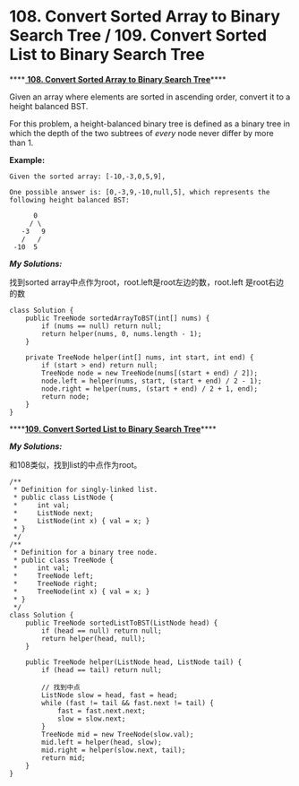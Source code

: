 # 108. Convert Sorted Array to Binary Search Tree / 109. Convert Sorted List to Binary Search Tree

\*\*\*\*[ **108. Convert Sorted Array to Binary Search Tree**](https://leetcode.com/problems/convert-sorted-array-to-binary-search-tree/description/)\*\*\*\*

Given an array where elements are sorted in ascending order, convert it to a height balanced BST.

For this problem, a height-balanced binary tree is defined as a binary tree in which the depth of the two subtrees of _every_ node never differ by more than 1.

**Example:**

```text
Given the sorted array: [-10,-3,0,5,9],

One possible answer is: [0,-3,9,-10,null,5], which represents the following height balanced BST:

      0
     / \
   -3   9
   /   /
 -10  5
```

_**My Solutions:**_

找到sorted array中点作为root，root.left是root左边的数，root.left 是root右边的数

```text
class Solution {
    public TreeNode sortedArrayToBST(int[] nums) {
        if (nums == null) return null;
        return helper(nums, 0, nums.length - 1);
    }
    
    private TreeNode helper(int[] nums, int start, int end) {
        if (start > end) return null;
        TreeNode node = new TreeNode(nums[(start + end) / 2]);
        node.left = helper(nums, start, (start + end) / 2 - 1);
        node.right = helper(nums, (start + end) / 2 + 1, end);
        return node;
    }
}
```

\*\*\*\*[**109. Convert Sorted List to Binary Search Tree**](108.-convert-sorted-array-to-binary-search-tree.md)\*\*\*\*

_**My Solutions:**_

和108类似，找到list的中点作为root。

```text
/**
 * Definition for singly-linked list.
 * public class ListNode {
 *     int val;
 *     ListNode next;
 *     ListNode(int x) { val = x; }
 * }
 */
/**
 * Definition for a binary tree node.
 * public class TreeNode {
 *     int val;
 *     TreeNode left;
 *     TreeNode right;
 *     TreeNode(int x) { val = x; }
 * }
 */
class Solution {
    public TreeNode sortedListToBST(ListNode head) {
        if (head == null) return null;
        return helper(head, null);
    }
    
    public TreeNode helper(ListNode head, ListNode tail) {
        if (head == tail) return null;
        
        // 找到中点
        ListNode slow = head, fast = head;
        while (fast != tail && fast.next != tail) {
            fast = fast.next.next;
            slow = slow.next;
        }
        TreeNode mid = new TreeNode(slow.val);
        mid.left = helper(head, slow);
        mid.right = helper(slow.next, tail);
        return mid;
    }
}
```

